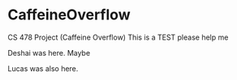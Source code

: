 # CaffeineOverflow
CS 478 Project (Caffeine Overflow)
This is a TEST please help me 


Deshai was here. Maybe

Lucas was also here.